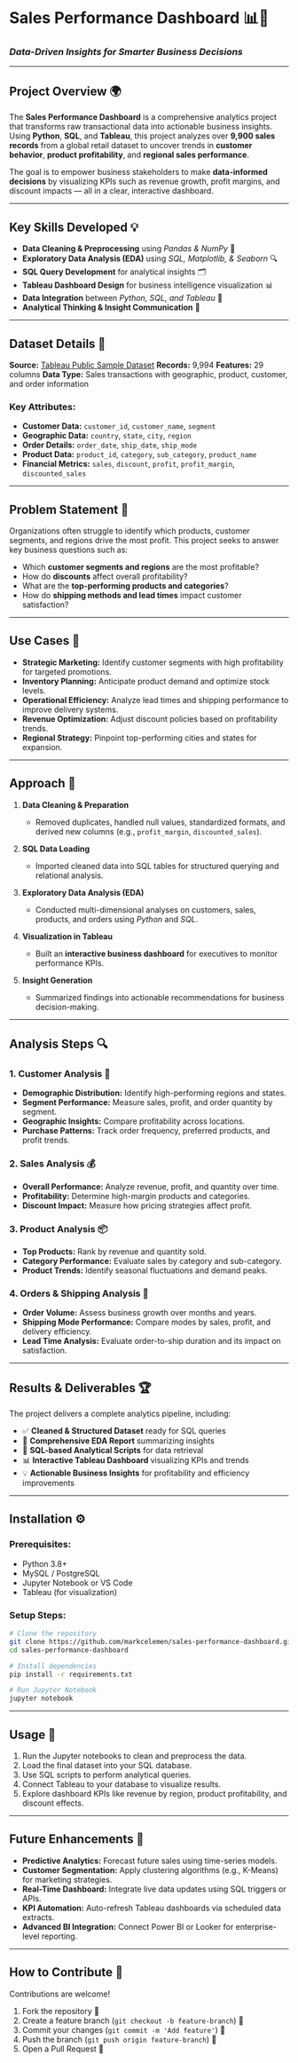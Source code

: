# **Sales Performance Dashboard** 📊💼

### *Data-Driven Insights for Smarter Business Decisions*

---

## **Project Overview** 🌍

The **Sales Performance Dashboard** is a comprehensive analytics project that transforms raw transactional data into actionable business insights. Using **Python**, **SQL**, and **Tableau**, this project analyzes over **9,900 sales records** from a global retail dataset to uncover trends in **customer behavior**, **product profitability**, and **regional sales performance**.

The goal is to empower business stakeholders to make **data-informed decisions** by visualizing KPIs such as revenue growth, profit margins, and discount impacts — all in a clear, interactive dashboard.

---

## **Key Skills Developed** 💡

* **Data Cleaning & Preprocessing** using *Pandas & NumPy* 🧹
* **Exploratory Data Analysis (EDA)** using *SQL, Matplotlib, & Seaborn* 🔍
* **SQL Query Development** for analytical insights 🗂️
* **Tableau Dashboard Design** for business intelligence visualization 📊
* **Data Integration** between *Python, SQL, and Tableau* 🔗
* **Analytical Thinking & Insight Communication** 🧠

---

## **Dataset Details** 📑

**Source:** [Tableau Public Sample Dataset](https://public.tableau.com/app/learn/sample-data)
**Records:** 9,994
**Features:** 29 columns
**Data Type:** Sales transactions with geographic, product, customer, and order information

### **Key Attributes:**

* **Customer Data:** `customer_id`, `customer_name`, `segment`
* **Geographic Data:** `country`, `state`, `city`, `region`
* **Order Details:** `order_date`, `ship_date`, `ship_mode`
* **Product Data:** `product_id`, `category`, `sub_category`, `product_name`
* **Financial Metrics:** `sales`, `discount`, `profit`, `profit_margin`, `discounted_sales`

---

## **Problem Statement** 🎯

Organizations often struggle to identify which products, customer segments, and regions drive the most profit.
This project seeks to answer key business questions such as:

* Which **customer segments and regions** are the most profitable?
* How do **discounts** affect overall profitability?
* What are the **top-performing products and categories**?
* How do **shipping methods and lead times** impact customer satisfaction?

---

## **Use Cases** 💼

* **Strategic Marketing:** Identify customer segments with high profitability for targeted promotions.
* **Inventory Planning:** Anticipate product demand and optimize stock levels.
* **Operational Efficiency:** Analyze lead times and shipping performance to improve delivery systems.
* **Revenue Optimization:** Adjust discount policies based on profitability trends.
* **Regional Strategy:** Pinpoint top-performing cities and states for expansion.

---

## **Approach** 🧭

1. **Data Cleaning & Preparation**

   * Removed duplicates, handled null values, standardized formats, and derived new columns (e.g., `profit_margin`, `discounted_sales`).
2. **SQL Data Loading**

   * Imported cleaned data into SQL tables for structured querying and relational analysis.
3. **Exploratory Data Analysis (EDA)**

   * Conducted multi-dimensional analyses on customers, sales, products, and orders using *Python* and *SQL*.
4. **Visualization in Tableau**

   * Built an **interactive business dashboard** for executives to monitor performance KPIs.
5. **Insight Generation**

   * Summarized findings into actionable recommendations for business decision-making.

---

## **Analysis Steps** 🔍

### **1. Customer Analysis** 👥

* **Demographic Distribution:** Identify high-performing regions and states.
* **Segment Performance:** Measure sales, profit, and order quantity by segment.
* **Geographic Insights:** Compare profitability across locations.
* **Purchase Patterns:** Track order frequency, preferred products, and profit trends.

### **2. Sales Analysis** 💰

* **Overall Performance:** Analyze revenue, profit, and quantity over time.
* **Profitability:** Determine high-margin products and categories.
* **Discount Impact:** Measure how pricing strategies affect profit.

### **3. Product Analysis** 📦

* **Top Products:** Rank by revenue and quantity sold.
* **Category Performance:** Evaluate sales by category and sub-category.
* **Product Trends:** Identify seasonal fluctuations and demand peaks.

### **4. Orders & Shipping Analysis** 🚚

* **Order Volume:** Assess business growth over months and years.
* **Shipping Mode Performance:** Compare modes by sales, profit, and delivery efficiency.
* **Lead Time Analysis:** Evaluate order-to-ship duration and its impact on satisfaction.

---

## **Results & Deliverables** 🏆

The project delivers a complete analytics pipeline, including:

* ✅ **Cleaned & Structured Dataset** ready for SQL queries
* 📘 **Comprehensive EDA Report** summarizing insights
* 💾 **SQL-based Analytical Scripts** for data retrieval
* 📊 **Interactive Tableau Dashboard** visualizing KPIs and trends
* 💡 **Actionable Business Insights** for profitability and efficiency improvements

---

## **Installation** ⚙️

### **Prerequisites:**

* Python 3.8+
* MySQL / PostgreSQL
* Jupyter Notebook or VS Code
* Tableau (for visualization)

### **Setup Steps:**

```bash
# Clone the repository
git clone https://github.com/markcelemen/sales-performance-dashboard.git
cd sales-performance-dashboard

# Install dependencies
pip install -r requirements.txt

# Run Jupyter Notebook
jupyter notebook
```

---

## **Usage** 🚀

1. Run the Jupyter notebooks to clean and preprocess the data.
2. Load the final dataset into your SQL database.
3. Use SQL scripts to perform analytical queries.
4. Connect Tableau to your database to visualize results.
5. Explore dashboard KPIs like revenue by region, product profitability, and discount effects.

---

## **Future Enhancements** 🔮

* **Predictive Analytics:** Forecast future sales using time-series models.
* **Customer Segmentation:** Apply clustering algorithms (e.g., K-Means) for marketing strategies.
* **Real-Time Dashboard:** Integrate live data updates using SQL triggers or APIs.
* **KPI Automation:** Auto-refresh Tableau dashboards via scheduled data extracts.
* **Advanced BI Integration:** Connect Power BI or Looker for enterprise-level reporting.

---

## **How to Contribute** 🤝

Contributions are welcome!

1. Fork the repository 🍴
2. Create a feature branch (`git checkout -b feature-branch`) 🌱
3. Commit your changes (`git commit -m 'Add feature'`) 📝
4. Push the branch (`git push origin feature-branch`) 🚀
5. Open a Pull Request 🔀

